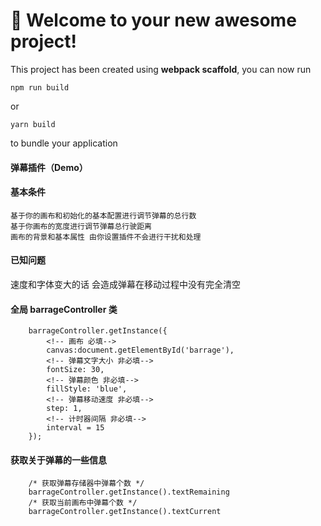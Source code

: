 # 🚀 Welcome to your new awesome project!

This project has been created using **webpack scaffold**, you can now run

```
npm run build
```

or

```
yarn build
```

to bundle your application

#### 弹幕插件（Demo）

#### 基本条件
    基于你的画布和初始化的基本配置进行调节弹幕的总行数
    基于你画布的宽度进行调节弹幕总行驶距离
    画布的背景和基本属性 由你设置插件不会进行干扰和处理

#### 已知问题

速度和字体变大的话 会造成弹幕在移动过程中没有完全清空 

#### 全局 barrageController 类

```
    barrageController.getInstance({
        <!-- 画布 必填-->
        canvas:document.getElementById('barrage'),
        <!-- 弹幕文字大小 非必填-->
        fontSize: 30,
        <!-- 弹幕颜色 非必填-->
        fillStyle: 'blue',
        <!-- 弹幕移动速度 非必填-->
        step: 1,
        <!-- 计时器间隔 非必填-->
        interval = 15
    });
```

#### 获取关于弹幕的一些信息

```
    /* 获取弹幕存储器中弹幕个数 */
    barrageController.getInstance().textRemaining 
    /* 获取当前画布中弹幕个数 */
    barrageController.getInstance().textCurrent 

```

